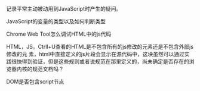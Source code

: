   记录平常主动被动用到JavaScript时产生的疑问。

  JavaScript的变量的类型以及如何判断类型

  Chrome Web Tool怎么调试HTML中的js代码

  HTML，JS。Ctrll+U查看的HTML是不包含所有的js修改的元素还是不包含外部js修改的元
素，html中直接定义的js片段会显示在源代码中，这块虽然可以通过实践很快得到验证，但是这些规则或者说规范在那里定义的，尚未确定是否存在的浏览器内核的规范文档吗？

  DOM是否包含script节点